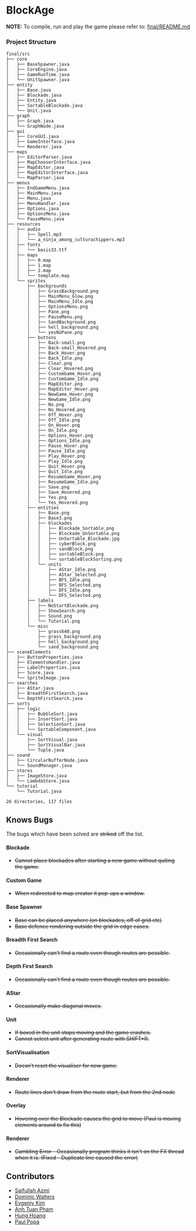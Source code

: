 BlockAge
======= 

**NOTE:** To compile, run and play the game please refer to: [final/README.md](https://github.com/saifazmi/BlockAge/blob/master/final/README.md)

### Project Structure 
```
final/src
├── core
│   ├── BaseSpawner.java
│   ├── CoreEngine.java
│   ├── GameRunTime.java
│   └── UnitSpawner.java
├── entity
│   ├── Base.java
│   ├── Blockade.java
│   ├── Entity.java
│   ├── SortableBlockade.java
│   └── Unit.java
├── graph
│   ├── Graph.java
│   └── GraphNode.java
├── gui
│   ├── CoreGUI.java
│   ├── GameInterface.java
│   └── Renderer.java
├── maps
│   ├── EditorParser.java
│   ├── MapChooserInterface.java
│   ├── MapEditor.java
│   ├── MapEditorInterface.java
│   └── MapParser.java
├── menus
│   ├── EndGameMenu.java
│   ├── MainMenu.java
│   ├── Menu.java
│   ├── MenuHandler.java
│   ├── Options.java
│   ├── OptionsMenu.java
│   └── PauseMenu.java
├── resources
│   ├── audio
│   │   ├── Spell.mp3
│   │   └── a_ninja_among_culturachippers.mp3
│   ├── fonts
│   │   └── basis33.ttf
│   ├── maps
│   │   ├── 0.map
│   │   ├── 1.map
│   │   ├── 2.map
│   │   └── template.map
│   └── sprites
│       ├── backgrounds
│       │   ├── GrassBackground.png
│       │   ├── MainMenu_Glow.png
│       │   ├── MainMenu_Idle.png
│       │   ├── OptionsMenu.png
│       │   ├── Pane.png
│       │   ├── PauseMenu.png
│       │   ├── SandBackground.png
│       │   ├── hell_background.png
│       │   └── yesNoPane.png
│       ├── buttons
│       │   ├── Back-small.png
│       │   ├── Back-small_Hovered.png
│       │   ├── Back_Hover.png
│       │   ├── Back_Idle.png
│       │   ├── Clear.png
│       │   ├── Clear_Hovered.png
│       │   ├── CustomGame_Hover.png
│       │   ├── CustomGame_Idle.png
│       │   ├── MapEditor.png
│       │   ├── MapEditor_Hover.png
│       │   ├── NewGame_Hover.png
│       │   ├── NewGame_Idle.png
│       │   ├── No.png
│       │   ├── No_Hovered.png
│       │   ├── Off_Hover.png
│       │   ├── Off_Idle.png
│       │   ├── On_Hover.png
│       │   ├── On_Idle.png
│       │   ├── Options_Hover.png
│       │   ├── Options_Idle.png
│       │   ├── Pause_Hover.png
│       │   ├── Pause_Idle.png
│       │   ├── Play_Hover.png
│       │   ├── Play_Idle.png
│       │   ├── Quit_Hover.png
│       │   ├── Quit_Idle.png
│       │   ├── ResumeGame_Hover.png
│       │   ├── ResumeGame_Idle.png
│       │   ├── Save.png
│       │   ├── Save_Hovered.png
│       │   ├── Yes.png
│       │   └── Yes_Hovered.png
│       ├── entities
│       │   ├── Base.png
│       │   ├── Base3.png
│       │   ├── blockades
│       │   │   ├── Blockade_Sortable.png
│       │   │   ├── Blockade_UnSortable.png
│       │   │   ├── UnSortable_Blockade.jpg
│       │   │   ├── cyberBlock.png
│       │   │   ├── sandBlock.png
│       │   │   ├── sortableBlock.png
│       │   │   └── sortableBlockSorting.png
│       │   └── units
│       │       ├── AStar_Idle.png
│       │       ├── AStar_Selected.png
│       │       ├── BFS_Idle.png
│       │       ├── BFS_Selected.png
│       │       ├── DFS_Idle.png
│       │       └── DFS_Selected.png
│       ├── labels
│       │   ├── NoStartBlockade.png
│       │   ├── ShowSearch.png
│       │   ├── Sound.png
│       │   └── Tutorial.png
│       └── misc
│           ├── grass640.png
│           ├── grass_background.png
│           ├── hell_background.png
│           └── sand_background.png
├── sceneElements
│   ├── ButtonProperties.java
│   ├── ElementsHandler.java
│   ├── LabelProperties.java
│   ├── Score.java
│   └── SpriteImage.java
├── searches
│   ├── AStar.java
│   ├── BreadthFirstSearch.java
│   └── DepthFirstSearch.java
├── sorts
│   ├── logic
│   │   ├── BubbleSort.java
│   │   ├── InsertSort.java
│   │   ├── SelectionSort.java
│   │   └── SortableComponent.java
│   └── visual
│       ├── SortVisual.java
│       ├── SortVisualBar.java
│       └── Tuple.java
├── sound
│   ├── CircularBufferNode.java
│   └── SoundManager.java
├── stores
│   ├── ImageStore.java
│   └── LambdaStore.java
└── tutorial
    └── Tutorial.java

26 directories, 117 files
```
Knows Bugs    
----------  
The bugs which have been solved are ~~striked~~ off the list.  

#### Blockade  
- ~~Cannot place blockades after starting a new game without quiting  
the game.~~  

#### Custom Game  
- ~~When redirected to map creator it pop-ups a window.~~  

#### Base Spawner
- ~~Base can be placed anywhere (on blockades, off of grid etc)~~
- ~~Base defence rendering outside the grid in edge cases.~~

#### Breadth First Search
- ~~Occasionally can't find a route even though routes are possible.~~

#### Depth First Search  
- ~~Occasionally can't find a route even though routes are possible.~~

#### AStar
- ~~Occasionally make diagonal moves.~~

#### Unit  
- ~~If boxed in the unit stops moving and the game crashes.~~ 
- ~~Cannot select unit after generating route with SHIFT+R.~~

#### SortVisualisation
- ~~Doesn't reset the visualiser for new game.~~

#### Renderer  
- ~~Route lines don't draw from the route start, but from the 2nd node~~

#### Overlay  
- ~~Hovering over the Blockade causes the grid to move (Paul is moving elements around to fix this)~~  

#### Renderer   
- ~~Gambling Error - Occasionally program thinks it isn't on the FX thread when it is. (Fixed - Duplicate line caused the error)~~  

Contributors
------------
- [Saifullah Azmi](https://github.com/saif-azmi)  
- [Dominic Walters](https://github.com/domWalters)  
- [Evgeniy Kim](https://github.com/yev1master)  
- [Anh Tuan Pham](https://github.com/istatsuki)  
- [Hung Hoang](https://github.com/ParityB1t)  
- [Paul Popa](https://github.com/PaulPopa)  

